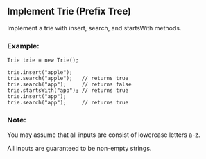 ## Implement Trie (Prefix Tree)

Implement a trie with insert, search, and startsWith methods.

### Example:
```
Trie trie = new Trie();

trie.insert("apple");
trie.search("apple");   // returns true
trie.search("app");     // returns false
trie.startsWith("app"); // returns true
trie.insert("app");   
trie.search("app");     // returns true
```
### Note:

You may assume that all inputs are consist of lowercase letters a-z.

All inputs are guaranteed to be non-empty strings.
